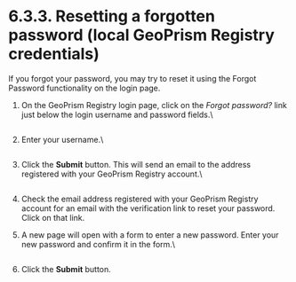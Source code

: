 # 6.3.3. Resetting a forgotten password (local GeoPrism Registry credentials)

If you forgot your password, you may try to reset it using the Forgot Password functionality on the login page.

1.  On the GeoPrism Registry login page, click on the _Forgot password?_ link just below the login username and password fields.\


    <figure><img src="https://lh5.googleusercontent.com/v6OrD8GUbYpX4CabhI09KGyJYUuKFpKK-nCdc3eY1PS51apsB6UwNA1d6NFr88jxV1mDIjawJTt9Vu58EmZqVfItTLdrz80bFWi-OHD5d2huSl9mm2AWN5eEGqvnZLkGt3E1KCRrKg2J59DgEwn0lCTaRSS52jhVOzbspFpdb2TKUWHrlTdWzVWlWQ" alt=""><figcaption></figcaption></figure>
2.  Enter your username.\


    <figure><img src="https://lh4.googleusercontent.com/dWkvuE2YaoASOmxGIHtDRsZbEcil3bOqT7cCbyfChffnr6wg57G_YOpWBDsJopgu4bSf9H1FjXbyIM30gZZ9dH6gEIIBryN-jJLFibLG4Gm0RMmh0d5nez7S_8aYKkbRkUXuNdFfv8xEYw3MmNUmTHFo-mHy7-nvpcuWjzcrqjFMunRg40_mOD66" alt=""><figcaption></figcaption></figure>
3.  Click the **Submit** button. This will send an email to the address registered with your GeoPrism Registry account.\


    <figure><img src="https://lh6.googleusercontent.com/zb3HvtjLdORxYKgeH1JS69U7JQmsU4CA6qUj0Tv2PdUff2Sr5AhgCAk_EDSSrAEe5Bp4cDM4JiGl2WCFo_7MBRoosFDWPAa0M9vzdrNO188QrLGO1CU5JSPKHpUAndRUTSI0XwA4-OeyC6p40-1gLuUuOmFpeU3DLmawlGCpfevIDnhEslt_Ax7F" alt=""><figcaption></figcaption></figure>
4. Check the email address registered with your GeoPrism Registry account for an email with the verification link to reset your password. Click on that link.
5.  A new page will open with a form to enter a new password. Enter your new password and confirm it in the form.\


    <figure><img src="https://lh4.googleusercontent.com/GJGXt42tAK-GzoNE5tCDj3gbXoHLG_cTekz5aRDu0xITjkRh2GryMWLx8K6HRQzFo8VnmAqHoUAygk48b-fYY3gJo76LqX4fagvdq9BbsH6HxIRL1hTJXybg07HJI1BQoqwil-JM0N_Afgc9OatHSJs6LNOz22lt-s_7UHeXab0yiX4rMUr1RUbk" alt=""><figcaption></figcaption></figure>
6. Click the **Submit** button.
